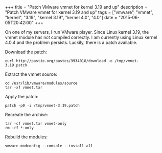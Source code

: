 +++
title = "Patch VMware vmnet for kernel 3.19 and up"
description = "Patch VMware vmnet for kernel 3.19 and up"
tags = ["vmware", "vmnet", "kernel", "3.19", "kernel 3.19", "kernel 4.0", "4.0"]
date = "2015-06-05T20:42:00"
+++



On one of my servers, I run VMware player. Since Linux kernel 3.19, the vmnet module has not compiled correctly. I am currently using Linux kernel 4.0.4 and the problem persists. Luckily, there is a patch available.

Download the patch:

    
    curl http://pastie.org/pastes/9934018/download -o /tmp/vmnet-3.19.patch

Extract the vmnet source:

    
    cd /usr/lib/vmware/modules/source
    tar -xf vmnet.tar

Apply the patch:

    
    patch -p0 -i /tmp/vmnet-3.19.patch

Recreate the archive:

    
    tar -cf vmnet.tar vmnet-only
    rm -rf *-only

Rebuild the modules:

    
    vmware-modconfig --console --install-all

